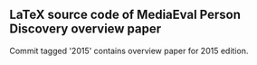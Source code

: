 ## LaTeX source code of MediaEval Person Discovery overview paper

Commit tagged '2015' contains overview paper for 2015 edition.

